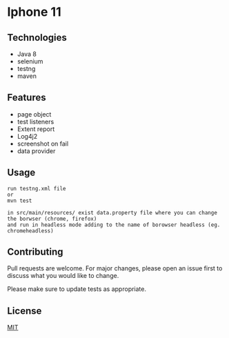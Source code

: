 # Iphone 11


## Technologies

* Java 8
* selenium
* testng 
* maven

## Features

* page object
* test listeners
* Extent report
* Log4j2
* screenshot on fail
* data provider

## Usage

```
run testng.xml file
or
mvn test

in src/main/resources/ exist data.property file where you can change the borwser (chrome, firefox) 
and run in headless mode adding to the name of borowser headless (eg. chromeheadless)
```

## Contributing
Pull requests are welcome. For major changes, please open an issue first to discuss what you would like to change.

Please make sure to update tests as appropriate.

## License
[MIT](https://choosealicense.com/licenses/mit/)
